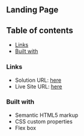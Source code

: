 ## Landing Page

## Table of contents

- [Links](#links)
- [Built with](#built-with)

### Links

- Solution URL: [here](https://github.com/aruntutter/Landing-Page)
- Live Site URL: [here](https://steady-muffin-a14185.netlify.app)

### Built with

- Semantic HTML5 markup
- CSS custom properties
- Flex box
